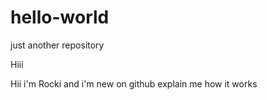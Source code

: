 # hello-world
just another repository

Hiii

Hii i'm Rocki and i'm new on github explain me how it works
